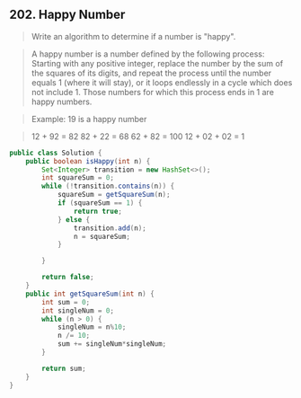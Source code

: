 ## 202. Happy Number

>Write an algorithm to determine if a number is "happy".

>A happy number is a number defined by the following process: Starting with any positive integer, replace the number by the sum of the squares of its digits, and repeat the process until the number equals 1 (where it will stay), or it loops endlessly in a cycle which does not include 1. Those numbers for which this process ends in 1 are happy numbers.

>Example: 19 is a happy number

>12 + 92 = 82
>82 + 22 = 68
>62 + 82 = 100
>12 + 02 + 02 = 1

```java
public class Solution {
    public boolean isHappy(int n) {
        Set<Integer> transition = new HashSet<>();
        int squareSum = 0;
        while (!transition.contains(n)) {
            squareSum = getSquareSum(n);
            if (squareSum == 1) {
                return true;
            } else {
                transition.add(n);
                n = squareSum;
            }

        }

        return false;
    }
    public int getSquareSum(int n) {
        int sum = 0;
        int singleNum = 0;
        while (n > 0) {
            singleNum = n%10;
            n /= 10;
            sum += singleNum*singleNum;
        }

        return sum;
    }
}
```

